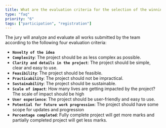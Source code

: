 ```yaml
---
title: What are the evaluation criteria for the selection of the winning team ?
type: "faq"
priority: "6"
tags: ["participation", "registration"]
---
```



The jury will analyze and evaluate all works submitted by the team according to the following four evaluation criteria:

* **`Novelty of the idea`**
* **`Complexity`**: The project should be as less complex as possible.
* **`Clarity and details in the project`**: The project should be simple, clear and easy to use.
* **`Feasibility`**: The project should be feasible.
* **`Practicability`**: The project should not be impractical.
* **`Sustainability`**: The project should be sustainable.
* **`Scale of impact`**: How many lives are getting impacted by the project? The scale of impact should be high
* **`User experience`**: The project should be user-friendly and easy to use.
* **`Potential for future work progression`**: The project should have some scope for updates and progression
* **`Percentage completed`**: Fully complete project will get more marks and partially completed project will get less marks.

